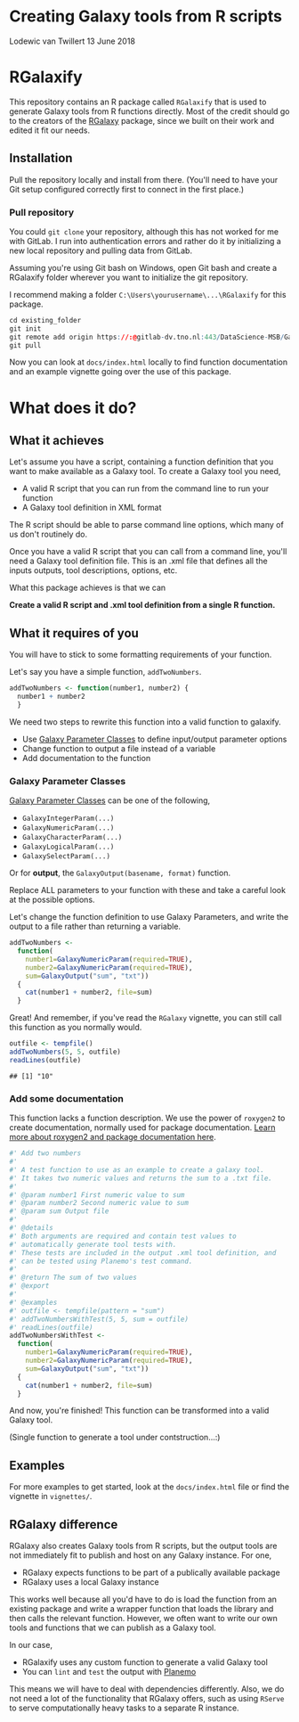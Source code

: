 Creating Galaxy tools from R scripts
================
Lodewic van Twillert
13 June 2018

RGalaxify
=========

This repository contains an R package called `RGalaxify` that is used to generate Galaxy tools from R functions directly. Most of the credit should go to the creators of the [RGalaxy](https://bioconductor.org/packages/release/bioc/html/RGalaxy.html) package, since we built on their work and edited it fit our needs.

Installation
------------

Pull the repository locally and install from there. (You'll need to have your Git setup configured correctly first to connect in the first place.)

### Pull repository

You could `git clone` your repository, although this has not worked for me with GitLab. I run into authentication errors and rather do it by initializing a new local repository and pulling data from GitLab.

Assuming you're using Git bash on Windows, open Git bash and create a RGalaxify folder wherever you want to initialize the git repository.

I recommend making a folder `C:\Users\yourusername\...\RGalaxify` for this package.

``` r
cd existing_folder
git init
git remote add origin https://:@gitlab-dv.tno.nl:443/DataScience-MSB/GalaxyProjects/RGalaxify.git
git pull
```

Now you can look at `docs/index.html` locally to find function documentation and an example vignette going over the use of this package.

What does it do?
================

What it achieves
----------------

Let's assume you have a script, containing a function definition that you want to make available as a Galaxy tool. To create a Galaxy tool you need,

-   A valid R script that you can run from the command line to run your function
-   A Galaxy tool definition in XML format

The R script should be able to parse command line options, which many of us don't routinely do.

Once you have a valid R script that you can call from a command line, you'll need a Galaxy tool definition file. This is an .xml file that defines all the inputs outputs, tool descriptions, options, etc.

What this package achieves is that we can

**Create a valid R script and .xml tool definition from a single R function.**

What it requires of you
-----------------------

You will have to stick to some formatting requirements of your function.

Let's say you have a simple function, `addTwoNumbers`.

``` r
addTwoNumbers <- function(number1, number2) {
  number1 + number2
  }
```

We need two steps to rewrite this function into a valid function to galaxify.

-   Use [Galaxy Parameter Classes](https://rdrr.io/bioc/RGalaxy/man/GalaxyClasses.html) to define input/output parameter options
-   Change function to output a file instead of a variable
-   Add documentation to the function

### Galaxy Parameter Classes

[Galaxy Parameter Classes](https://rdrr.io/bioc/RGalaxy/man/GalaxyClasses.html) can be one of the following,

-   `GalaxyIntegerParam(...)`
-   `GalaxyNumericParam(...)`
-   `GalaxyCharacterParam(...)`
-   `GalaxyLogicalParam(...)`
-   `GalaxySelectParam(...)`

Or for **output**, the `GalaxyOutput(basename, format)` function.

Replace ALL parameters to your function with these and take a careful look at the possible options.

Let's change the function definition to use Galaxy Parameters, and write the output to a file rather than returning a variable.

``` r
addTwoNumbers <- 
  function(
    number1=GalaxyNumericParam(required=TRUE),
    number2=GalaxyNumericParam(required=TRUE),
    sum=GalaxyOutput("sum", "txt"))
  {
    cat(number1 + number2, file=sum)
  }
```

Great! And remember, if you've read the `RGalaxy` vignette, you can still call this function as you normally would.

``` r
outfile <- tempfile()
addTwoNumbers(5, 5, outfile)
readLines(outfile)
```

    ## [1] "10"

### Add some documentation

This function lacks a function description. We use the power of `roxygen2` to create documentation, normally used for package documentation. [Learn more about roxygen2 and package documentation here](http://kbroman.org/pkg_primer/pages/docs.html).

``` r
#' Add two numbers
#' 
#' A test function to use as an example to create a galaxy tool.
#' It takes two numeric values and returns the sum to a .txt file.
#'
#' @param number1 First numeric value to sum
#' @param number2 Second numeric value to sum
#' @param sum Output file
#' 
#' @details
#' Both arguments are required and contain test values to
#' automatically generate tool tests with.
#' These tests are included in the output .xml tool definition, and
#' can be tested using Planemo's test command.
#'
#' @return The sum of two values
#' @export
#'
#' @examples
#' outfile <- tempfile(pattern = "sum")
#' addTwoNumbersWithTest(5, 5, sum = outfile)
#' readLines(outfile)
addTwoNumbersWithTest <- 
  function(
    number1=GalaxyNumericParam(required=TRUE),
    number2=GalaxyNumericParam(required=TRUE),
    sum=GalaxyOutput("sum", "txt"))
  {
    cat(number1 + number2, file=sum)
  }
```

And now, you're finished! This function can be transformed into a valid Galaxy tool.

(Single function to generate a tool under contstruction...:)

Examples
--------

For more examples to get started, look at the `docs/index.html` file or find the vignette in `vignettes/`.

RGalaxy difference
------------------

RGalaxy also creates Galaxy tools from R scripts, but the output tools are not immediately fit to publish and host on any Galaxy instance. For one,

-   RGalaxy expects functions to be part of a publically available package
-   RGalaxy uses a local Galaxy instance

This works well because all you'd have to do is load the function from an existing package and write a wrapper function that loads the library and then calls the relevant function. However, we often want to write our own tools and functions that we can publish as a Galaxy tool.

In our case,

-   RGalaxify uses any custom function to generate a valid Galaxy tool
-   You can `lint` and `test` the output with [Planemo](http://planemo.readthedocs.io/en/latest/writing.html)

This means we will have to deal with dependencies differently. Also, we do not need a lot of the functionality that RGalaxy offers, such as using `RServe` to serve computationally heavy tasks to a separate R instance.
